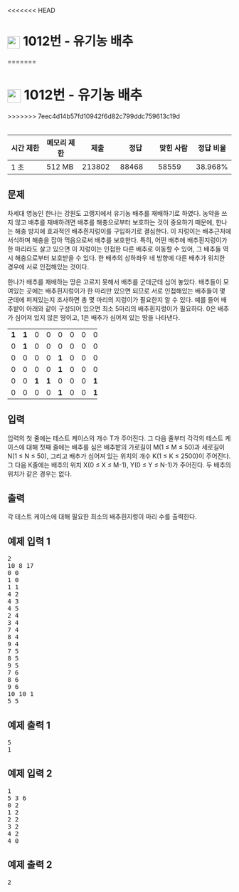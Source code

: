 <<<<<<< HEAD
<h1><img src="https://static.solved.ac/tier_small/9.svg" style="height: 1em; vertical-align: middle;" />  1012번 - 유기농 배추</h1>
=======
<h1 style="font-size: 30px;"><img src="https://static.solved.ac/tier_small/9.svg" style="height: 1em; vertical-align: middle;" />  1012번 - 유기농 배추</h1>
>>>>>>> 7eec4d14b57fd10942f6d82c799ddc759613c19d
<br><br>
<div class="col-md-12"><div class="table-responsive"><table class="table" id="problem-info"><thead><tr><th style="width:16%;">시간 제한</th><th style="width:16%;">메모리 제한</th><th style="width:17%;">제출</th><th style="width:17%;">정답</th><th style="width:17%;">맞힌 사람</th><th style="width:17%;">정답 비율</th></tr></thead><tbody><tr><td>1 초 </td><td>512 MB</td><td>213802</td><td>88468</td><td>58559</td><td>38.968%</td></tr></tbody></table></div></div>
<div class="" id="problem-body">
<div class="col-md-12">
<section class="problem-section" id="description">
<div class="headline">
<h2>문제</h2>
</div>
<div class="problem-text" id="problem_description">
<p>차세대 영농인 한나는 강원도 고랭지에서 유기농 배추를 재배하기로 하였다. 농약을 쓰지 않고 배추를 재배하려면 배추를 해충으로부터 보호하는 것이 중요하기 때문에, 한나는 해충 방지에 효과적인 배추흰지렁이를 구입하기로 결심한다. 이 지렁이는 배추근처에 서식하며 해충을 잡아 먹음으로써 배추를 보호한다. 특히, 어떤 배추에 배추흰지렁이가 한 마리라도 살고 있으면 이 지렁이는 인접한 다른 배추로 이동할 수 있어, 그 배추들 역시 해충으로부터 보호받을 수 있다. 한 배추의 상하좌우 네 방향에 다른 배추가 위치한 경우에 서로 인접해있는 것이다.</p>
<p>한나가 배추를 재배하는 땅은 고르지 못해서 배추를 군데군데 심어 놓았다. 배추들이 모여있는 곳에는 배추흰지렁이가 한 마리만 있으면 되므로 서로 인접해있는 배추들이 몇 군데에 퍼져있는지 조사하면 총 몇 마리의 지렁이가 필요한지 알 수 있다. 예를 들어 배추밭이 아래와 같이 구성되어 있으면 최소 5마리의 배추흰지렁이가 필요하다. 0은 배추가 심어져 있지 않은 땅이고, 1은 배추가 심어져 있는 땅을 나타낸다.</p>
<table class="table table-bordered" style="width:40%">
<tbody>
<tr>
<td style="text-align:center; width:4%"><strong>1</strong></td>
<td style="text-align:center; width:4%"><strong>1</strong></td>
<td style="text-align:center; width:4%">0</td>
<td style="text-align:center; width:4%">0</td>
<td style="text-align:center; width:4%">0</td>
<td style="text-align:center; width:4%">0</td>
<td style="text-align:center; width:4%">0</td>
<td style="text-align:center; width:4%">0</td>
<td style="text-align:center; width:4%">0</td>
<td style="text-align:center; width:4%">0</td>
</tr>
<tr>
<td style="text-align:center; width:4%">0</td>
<td style="text-align:center; width:4%"><strong>1</strong></td>
<td style="text-align:center; width:4%">0</td>
<td style="text-align:center; width:4%">0</td>
<td style="text-align:center; width:4%">0</td>
<td style="text-align:center; width:4%">0</td>
<td style="text-align:center; width:4%">0</td>
<td style="text-align:center; width:4%">0</td>
<td style="text-align:center; width:4%">0</td>
<td style="text-align:center; width:4%">0</td>
</tr>
<tr>
<td style="text-align:center; width:4%">0</td>
<td style="text-align:center; width:4%">0</td>
<td style="text-align:center; width:4%">0</td>
<td style="text-align:center; width:4%">0</td>
<td style="text-align:center; width:4%"><strong>1</strong></td>
<td style="text-align:center; width:4%">0</td>
<td style="text-align:center; width:4%">0</td>
<td style="text-align:center; width:4%">0</td>
<td style="text-align:center; width:4%">0</td>
<td style="text-align:center; width:4%">0</td>
</tr>
<tr>
<td style="text-align:center; width:4%">0</td>
<td style="text-align:center; width:4%">0</td>
<td style="text-align:center; width:4%">0</td>
<td style="text-align:center; width:4%">0</td>
<td style="text-align:center; width:4%"><strong>1</strong></td>
<td style="text-align:center; width:4%">0</td>
<td style="text-align:center; width:4%">0</td>
<td style="text-align:center; width:4%">0</td>
<td style="text-align:center; width:4%">0</td>
<td style="text-align:center; width:4%">0</td>
</tr>
<tr>
<td style="text-align:center; width:4%">0</td>
<td style="text-align:center; width:4%">0</td>
<td style="text-align:center; width:4%"><strong>1</strong></td>
<td style="text-align:center; width:4%"><strong>1</strong></td>
<td style="text-align:center; width:4%">0</td>
<td style="text-align:center; width:4%">0</td>
<td style="text-align:center; width:4%">0</td>
<td style="text-align:center; width:4%"><strong>1</strong></td>
<td style="text-align:center; width:4%"><strong>1</strong></td>
<td style="text-align:center; width:4%"><strong>1</strong></td>
</tr>
<tr>
<td style="text-align:center; width:4%">0</td>
<td style="text-align:center; width:4%">0</td>
<td style="text-align:center; width:4%">0</td>
<td style="text-align:center; width:4%">0</td>
<td style="text-align:center; width:4%"><strong>1</strong></td>
<td style="text-align:center; width:4%">0</td>
<td style="text-align:center; width:4%">0</td>
<td style="text-align:center; width:4%"><strong>1</strong></td>
<td style="text-align:center; width:4%"><strong>1</strong></td>
<td style="text-align:center; width:4%"><strong>1</strong></td>
</tr>
</tbody>
</table>
</div>
</section>
</div>
<div class="col-md-12">
<section class="problem-section" id="input">
<div class="headline">
<h2>입력</h2>
</div>
<div class="problem-text" id="problem_input">
<p>입력의 첫 줄에는 테스트 케이스의 개수 T가 주어진다. 그 다음 줄부터 각각의 테스트 케이스에 대해 첫째 줄에는 배추를 심은 배추밭의 가로길이 M(1 ≤ M ≤ 50)과 세로길이 N(1 ≤ N ≤ 50), 그리고 배추가 심어져 있는 위치의 개수 K(1 ≤ K ≤ 2500)이 주어진다. 그 다음 K줄에는 배추의 위치 X(0 ≤ X ≤ M-1), Y(0 ≤ Y ≤ N-1)가 주어진다. 두 배추의 위치가 같은 경우는 없다.</p>
</div>
</section>
</div>
<div class="col-md-12">
<section class="problem-section" id="output">
<div class="headline">
<h2>출력</h2>
</div>
<div class="problem-text" id="problem_output">
<p>각 테스트 케이스에 대해 필요한 최소의 배추흰지렁이 마리 수를 출력한다.</p>
</div>
</section>
</div>
<div class="col-md-12">
<section class="problem-section" id="limit" style="display:none;">
<div class="headline">
<h2>제한</h2>
</div>
<div class="problem-text" id="problem_limit">
</div>
</section>
</div>
<div class="col-md-12">
<div class="row">
<div class="col-md-6">
<section id="sampleinput1">
<div class="headline">
<h2>예제 입력 1
							
</h2>
</div>
<pre class="sampledata" id="sample-input-1">2
10 8 17
0 0
1 0
1 1
4 2
4 3
4 5
2 4
3 4
7 4
8 4
9 4
7 5
8 5
9 5
7 6
8 6
9 6
10 10 1
5 5
</pre>
</section>
</div>
<div class="col-md-6">
<section id="sampleoutput1">
<div class="headline">
<h2>예제 출력 1
							
</h2>
</div>
<pre class="sampledata" id="sample-output-1">5
1
</pre>
</section>
</div>
</div>
</div>
<div class="col-md-12">
<div class="row">
<div class="col-md-6">
<section id="sampleinput2">
<div class="headline">
<h2>예제 입력 2
							
</h2>
</div>
<pre class="sampledata" id="sample-input-2">1
5 3 6
0 2
1 2
2 2
3 2
4 2
4 0
</pre>
</section>
</div>
<div class="col-md-6">
<section id="sampleoutput2">
<div class="headline">
<h2>예제 출력 2
							
</h2>
</div>
<pre class="sampledata" id="sample-output-2">2
</pre>
</section>
</div>
</div>
</div>
<div class="col-md-12">
<section class="problem-section" id="hint" style="display: none;">
<div class="headline">
<h2>힌트</h2>
</div>
<div class="problem-text" id="problem_hint">
</div>
</section>
</div>
</div>
<div class="col-md-12"><section id="source"><div class="headline"
